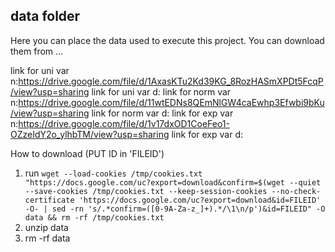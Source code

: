 ## data folder

Here you can place the data used to execute this project. You can download them from ...

link for uni var n:https://drive.google.com/file/d/1AxasKTu2Kd39KG_8RozHASmXPDt5FcqP/view?usp=sharing
link for uni var d:
link for norm var n:https://drive.google.com/file/d/11wtEDNs8QEmNlGW4caEwhp3Efwbi9bKu/view?usp=sharing
link for norm var d:
link for exp var n:https://drive.google.com/file/d/1v17dxOD1CoeFeo1-OZzeIdY2o_ylhbTM/view?usp=sharing
link for exp var d:

How to download (PUT ID in 'FILEID')
1. run ```wget --load-cookies /tmp/cookies.txt "https://docs.google.com/uc?export=download&confirm=$(wget --quiet --save-cookies /tmp/cookies.txt --keep-session-cookies --no-check-certificate 'https://docs.google.com/uc?export=download&id=FILEID' -O- | sed -rn 's/.*confirm=([0-9A-Za-z_]+).*/\1\n/p')&id=FILEID" -O data && rm -rf /tmp/cookies.txt ```
2. unzip data
3. rm -rf data

